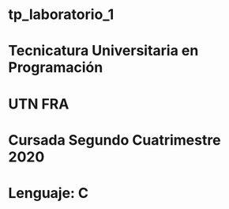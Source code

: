 # tp_laboratorio_1

# Tecnicatura Universitaria en Programación

# UTN FRA

# Cursada Segundo Cuatrimestre 2020

# Lenguaje: C
